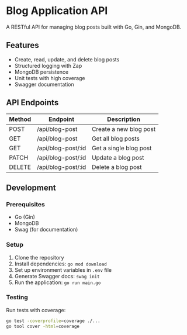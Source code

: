 # Blog Application API

A RESTful API for managing blog posts built with Go, Gin, and MongoDB.

## Features

- Create, read, update, and delete blog posts
- Structured logging with Zap
- MongoDB persistence
- Unit tests with high coverage
- Swagger documentation

## API Endpoints

| Method | Endpoint           | Description                |
|--------|--------------------|----------------------------|
| POST   | /api/blog-post     | Create a new blog post     |
| GET    | /api/blog-post     | Get all blog posts         |
| GET    | /api/blog-post/:id | Get a single blog post     |
| PATCH  | /api/blog-post/:id | Update a blog post         |
| DELETE | /api/blog-post/:id | Delete a blog post         |

## Development

### Prerequisites

- Go (Gin)
- MongoDB
- Swag (for documentation)

### Setup

1. Clone the repository
2. Install dependencies: `go mod download`
3. Set up environment variables in `.env` file
4. Generate Swagger docs: `swag init`
5. Run the application: `go run main.go`

### Testing

Run tests with coverage:
```bash
go test -coverprofile=coverage ./...
go tool cover -html=coverage